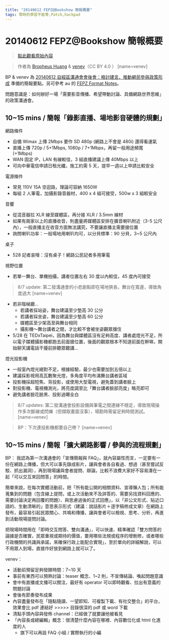 ```yaml
---
title: "20140612 FEPZ@Bookshow 簡報概要"
tags: 零時的學習不能等,Patch,hackpad
---
```


# 20140612 FEPZ@Bookshow 簡報概要

> [點此觀看原始內容](https://g0v.hackpad.tw/F8PX81adrYI)

> 作者為 [Bropheus Huang](https://g0v.hackpad.com/ep/profile/GpC5QLM6Mdf) & [venev](https://g0v.hackpad.tw/ep/profile/z6eSjCV5XyN)（CC BY 4.0 ）
> [name=venev]


BP & venev 為 [20140612 自經區溝通會會後會：檢討建言、推動網民參與政策形成](https://g0v.hackpad.tw/DMsMyo0PjeE) 準備的簡報要點。另可參考 au 的 [FEPZ Format Notes](https://g0v.hackpad.tw/fbFtZb0gpwv)。

問題意識是：如何辦好一場「需要影音傳播、希望帶動討論、具備網路世界思維」的政策溝通會。

## 10~15 mins / 簡報「錄影直播、場地影音硬體的規劃」


網路條件
- 自備 Wimax 上傳 2Mbps 要作 SD 480p (網路上不會是 480i) 還得看運氣
- 直播上傳 720p / 5+1Mbps, 1080p / 7+1Mbps，再留一般用途頻寬 (+1Mbps)
- WAN 固定 IP，LAN 有線較佳，3 組直播建議上傳 40Mbps 以上
- 可向中華電信申請日租光纖，施工約需 5 天，提早一週以上申請比較安全

電源條件
- 常見 110V 15A 空迴路，理論可容納 1650W
- 每組 2 人筆電，加攝影錄音器材，400 x 4 組可接受，500w x 3 組較安全

音響
- 從混音器拉 XLR 線至媒體區，再分接 XLR / 3.5mm 線材
- 如果有兩家以上的直播收音，則盡量將媒體區安排在擴音喇叭附近（3-5 公尺內），一般直播主在收音方面無法講究，不要讓直播主需要搶位置
- 詢問喇叭功率：一般場地用喇叭均可，以分貝標準：90 分貝，3~5 公尺內

桌子
- 528 記者哀嚎：沒有桌子！網路公民記者多用筆電

視野位置
- 若單一舞台、單機拍攝，講者位置左右  30 度以內較佳，45 度內可接受
> 8/7 update: 第二發溝通會的小悲劇點即在場地狹長，舞台在寬邊，導致角度過大
> [name=venev]

- 若非階梯廳...
    - 若講者採站姿，舞台建議至少墊高 30 公分
    - 若講者採坐姿，舞台建議至少墊高 60 公分
    - 媒體區至少架高至與舞台相同
    - 攝影機～舞台講者之間，才比較不會被坐姿觀眾擋住
- 5/28 在 TEDxTaipei，因為舞台與媒體區沒有足夠高度、講者處燈光不足，所以電子媒體攝影機都跑去前面搶位置，後面的觀眾根本不知道前面在幹嘛，開始聊天講電話干擾前排聽眾聽講...

燈光投影機
- 一般室內燈光絕對不足，根據經驗，最少也需要加到五倍以上
- 建議採影視用高瓦數聚光燈，多角度平均布滿舞台講者區域
- 投影機採超短焦、背投影，或使用大型電視，避免蓋到講者臉上
- 對投影機、電視機測光，將亮度調至比「舞台講者臉部亮度」略亮即可
- 避免講者臉花臉黑、投影過曝全白
> 8/7 updates: 第二發溝通會投影設備與筆電之間連線不穩定，導致現場操作多次斷線或閃爍（但擷取畫面沒事），場勘時需留足夠時間測試。
> [name=venev]

> BP：下次連投影機都要自己帶？
> [name=venev]



## 10~15 mins / 簡報「擴大網路影響 / 參與的流程規劃」

BP：
我認為第一次溝通會的「宣傳簡報與 FAQ」，就內容屬性而言，一定要有一份在網路上傳播，但大可以事先錄成影片，讓與會者各自看過、想過（甚至嘗試反駁、抓出漏洞），再到現場讓與會者提問、辯論，比較不浪費大家好不容易湊在一起「可以交互來回問答」的時間。

簡單來說，在每次實體活動前，把「所有能公開的相關資料、宣導懶人包；所有能蒐集到的問題（包含線上提問，或上次活動來不及詳答的、需要另找資料回應的、需要討論決定再回覆的問題）、與思慮過後的正式回應」，以「非公文形式、貼近口語的、生動清晰的」意思表示形式（建議：說話影片＋逐字稿修成文章）在網路上發布，最容易引起民眾關心、共鳴和傳播，讓與會者可以檢視、思考、分析，再進到活動現場提問討論。

把現場時間用在「即時交互問答、雙向溝通」，可以快速、精準確認「雙方問答的論據是否確實，民眾重視或期待的價值，要用哪些法規或程序的增刪修，或者哪些行政機關的共識與承諾，來確保行政上能配合實現」，至於單向的詳細解說，可以不用眾人到場，直接作好放到網路上就可以了。

venev：
- 活動前預留足夠發酵時間：7~10 天
- 事前有東西可以預熱討論：teaser 概念、1~2 則，不宣傳結論、喚起問題意識
- 會中有直播或文播可以關注，最好有 operator 可以即時觀看、拉出有意義的問題討論
- 會後有節奏發布成果
- 內容盡量發布在「隨點隨讀、一望即知、可複製下載、有社交整合」的平台，效果會比 pdf 連結好 >>>>> 目錄很深的 pdf 或 word 下載
- 清點手頭內容與發佈 channel：已經做了就要讓他被看見
- 「內容長或總編輯」概念：很清楚什麼內容在哪裡、內容數位化或 html 化進度的人
    - 旗下可以再設 FAQ 小組 / 實際執行的小編

